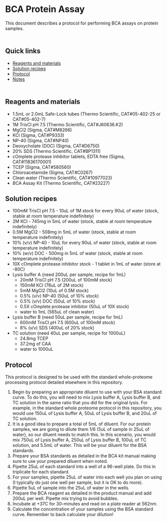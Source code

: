 # BCA Protein Assay <!-- omit in toc -->

This document describes a protocol for performing BCA assays on protein samples.

<hr style="height:6pt; visibility:hidden;" />

## Quick links <!-- omit in toc -->

- [Reagents and materials](#reagents-and-materials)
- [Solution recipes](#solution-recipes)
- [Protocol](#protocol)
- [Notes](#notes)

<hr style="height:6pt; visibility:hidden;" />

<span id="reagents-and-materials"></span>

## Reagents and materials

- 1.5mL or 2.0mL Safe-Lock tubes (Thermo Scientific, CAT#05-402-25 or CAT#05-402-7)
- 1M TrisCl pH 7.5 (Thermo Scientific, CAT#J60636.K2)
- MgCl2 (Sigma, CAT#M8266)
- KCl (Sigma, CAT#P9333)
- NP-40 (Sigma, CAT#NP40)
- Deoxycholate (DOC) (Sigma, CAT#D6750)
- 20% SDS (Thermo Scientific, CAT#BP1311)
- cOmplete protease inhibitor tablets, EDTA free (Sigma, CAT#11836170001)
- TCEP (Sigma, CAT#580560)
- Chloroacetamide (Sigma, CAT#C0267)
- Clean water (Thermo Scientific, CAT#10977023)
- BCA Assay Kit (Thermo Scientific, CAT#23227)

<span id="solution-recipes"></span>

## Solution recipes

- 100mM TrisCl pH 7.5 - 10uL of 1M stock for every 90uL of water (stock, stable at room temperature indefinitely)
- 2M KCl - 745mg in 5mL of water (stock, stable at room temperature indefinitely)
- 0.5M MgCl2 - 508mg in 5mL of water (stock, stable at room temperature indefinitely)
- 10% (v/v) NP-40 - 10uL for every 90uL of water (stock, stable at room temperature indefinitely)
- 10% (w/v) DOC - 500mg in 5mL of water (stock, stable at room temperature indefinitely)
- 10X cOmplete protease inhibitor stock - 1 tablet in 1mL of water (store at -80C)
- Lysis buffer A (need 200uL per sample, recipe for 1mL)
  - 20mM TrisCl pH 7.5 (200uL of 100mM stock)
  - 150mM KCl (76uL of 2M stock)
  - 5mM MgCl2 (10uL of 0.5M stock)
  - 0.5% (v/v) NP-40 (50uL of 10% stock)
  - 0.5% (v/v) DOC (50uL of 10% stock)
  - 0.5X cOmplete protease inhibitor (50uL of 10X stock)
  - water to 1mL (565uL of clean water)
- Lysis buffer B (need 50uL per sample, recipe for 1mL)
  - 600mM TrisCl pH 7.5 (600uL of 100mM stock)
  - 8% (v/v) SDS (400uL of 20% stock)
- TC solution (need 40uL per sample, recipe for 1000uL)
  - 24.8mg TCEP
  - 37.2mg of CAA
  - water to 1000uL


<span id="protocol"></span>

## Protocol

This protocol is designed to be used with the standard whole-proteome processing protocol detailed elsewhere in this repository.

1. Begin by preparing an appropriate diluent to use with your BSA standard curve. To do this, you will need to mix Lysis buffer A, Lysis buffer B, and TC solution in the same ratio that you did for the original lysis. For example, in the standard whole proteome protocol in this repository, you would use 150uL of Lysis buffer A, 50uL of Lysis buffer B, and 20uL of TC solution. 
2. It is a good idea to prepare a total of 5mL of diluent. For our protein samples, we are going to dilute them 1/6 (5uL of sample in 25uL of water), so our diluent needs to match this. In this scenario, you would mix 750uL of Lysis buffer A, 250uL of Lysis buffer B, 100uL of TC solution, and 5.5mL of water. This will be your diluent for the BSA standards.
3. Prepare your BSA standards as detailed in the BCA kit manual making sure to use your prepared diluent when noted. 
4. Pipette 25uL of each standard into a well of a 96-well plate. Do this in triplicate for each standard. 
5. For your samples, pipette 25uL of water into each well you plan on using (I typically do just one well per sample, but it is OK to do more). 
6. Pipette 5uL of sample into the 25uL of water in the wells. 
7. Prepare the BCA reagent as detailed in the product manual and add 200uL per well. Pipette mix trying to avoid bubbles. 
8. Incubate at +37C for 30-minutes and read on a plate reader at 562nm. 
9. Calculate the concentration of your samples using the BSA standard curve. Remember to back calculate your dilution!